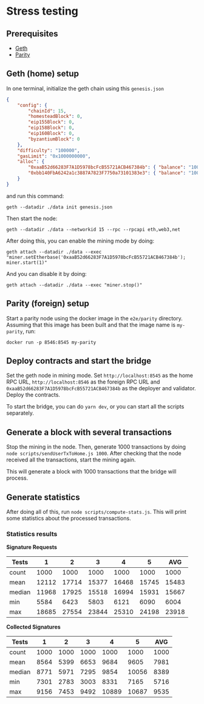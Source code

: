 # Stress testing

## Prerequisites

- [Geth](https://geth.ethereum.org/)
- [Parity](https://www.parity.io/)

## Geth (home) setup

In one terminal, initialize the geth chain using this `genesis.json`

```json
{
    "config": {
        "chainId": 15,
        "homesteadBlock": 0,
        "eip155Block": 0,
        "eip158Block": 0,
        "eip160Block": 0,
        "byzantiumBlock": 0
    },
    "difficulty": "100000",
    "gasLimit": "0x1000000000",
    "alloc": {
        "0xaaB52d66283F7A1D5978bcFcB55721ACB467384b": { "balance": "1000000000000000000000" },
        "0xbb140FbA6242a1c3887A7823F7750a73101383e3": { "balance": "1000000000000000000000" }
    }
}
```

and run this command:

```
geth --datadir ./data init genesis.json
```

Then start the node:

```
geth --datadir ./data --networkid 15 --rpc --rpcapi eth,web3,net
```

After doing this, you can enable the mining mode by doing:

```
geth attach --datadir ./data --exec "miner.setEtherbase('0xaaB52d66283F7A1D5978bcFcB55721ACB467384b'); miner.start(1)"
```

And you can disable it by doing:

```
geth attach --datadir ./data --exec "miner.stop()"
```

## Parity (foreign) setup

Start a parity node using the docker image in the `e2e/parity` directory.
Assuming that this image has been built and that the image name is `my-parity`,
run:

```
docker run -p 8546:8545 my-parity
```

## Deploy contracts and start the bridge

Set the geth node in mining mode. Set `http://localhost:8545` as the home RPC
URL, `http://localhost:8546` as the foreign RPC URL and
`0xaaB52d66283F7A1D5978bcFcB55721ACB467384b` as the deployer and validator.
Deploy the contracts.

To start the bridge, you can do `yarn dev`, or you can start all the scripts
separately.

## Generate a block with several transactions

Stop the mining in the node. Then, generate 1000 transactions by doing
`node scripts/sendUserTxToHome.js 1000`. After checking that the node received
all the transactions, start the mining again.

This will generate a block with 1000 transactions that the bridge will process.

## Generate statistics

After doing all of this, run `node scripts/compute-stats.js`. This will print
some statistics about the processed transactions.

### Statistics results

**Signature Requests**

Tests |1|2|3|4|5|AVG
---|---|---|---|---|---|---
count|1000|1000|1000|1000|1000|1000 
mean|12112|17714|15377|16468|15745|15483
median|11968|17925|15518|16994|15931|15667
min|5584|6423|5803|6121|6090|6004
max|18685|27554|23844|25310|24198|23918

**Collected Signatures**

Tests |1|2|3|4|5|AVG
---|---|---|---|---|---|---
count|1000|1000|1000|1000|1000|1000 
mean|8564|5399|6653|9684|9605|7981
median|8771|5971|7295|9854|10056|8389
min|7301|2783|3003|8331|7165|5716
max|9156|7453|9492|10889|10687|9535
